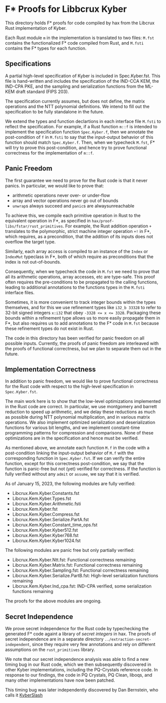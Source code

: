 # F* Proofs for Libbcrux Kyber

This directory holds F\* proofs for code compiled by hax from the
Libcrux Rust implementation of Kyber.

Each Rust module `m` in the implementation is translated to two files:
`M.fst` contains the functionalized F\* code compiled from Rust, and
`M.fsti` contains the F\* types for each function.

## Specifications

A partial high-level specification of Kyber is included in
Spec.Kyber.fst.  This file is hand-written and includes the
specification of the IND-CCA KEM, the IND-CPA PKE, and the sampling
and serialization functions from the ML-KEM draft standard (FIPS 203).

The specification currently assumes, but does not define, the matrix
operations and the NTT polynomial definitions. We intend to fill out
the specification to be fully standalone in the future.

We extend the types and function declartions in each interface file
`M.fsti` to reflect the specification. For example, if a Rust function
`m::f` is intended to implement the specification function
`Spec.Kyber.f`, then we annotate the post-condition of `f` in `M.fsti`
to say that the input-output behavior of this function should match
`Spec.Kyber.f`. Then, when we typecheck `M.fst`, F\* will try to prove
this post-condition, and hence try to prove functional correctness for
the implementation of `m::f`.

## Panic Freedom

The first guarantee we need to prove for the Rust code is that it never panics.
In particular, we would like to prove that:
- arithmetic operations never over- or under-flow
- array and vector operations never go out of bounds
- `unwrap`s always succeed and `panic`s are alwaysunreachable

To achieve this, we compile each primitive operation in Rust to the
equivalent operation in F\*, as specified in
`hax/proof-libs/fstar/rust_primitives`.  For example, the Rust
addition operation `+` translates to the polymorphic, strict machine
integer operation `+!` in F\*, which requires, as a precondition, that
the addition of its inputs does not overflow the target type.

Similarly, each array access is compiled to an instance of the `Index`
or `IndexMut` typeclass in F\*, both of which require as preconditions
that the index is not out-of-bounds.

Consequently, when we typecheck the code in `M.fst` we need to prove
that all its arithmetic operations, array accesses, etc are
type-safe. This proof often requires the pre-conditions to be
propagated to the calling functions, leading to additional annotations
to the functions types in the `M.fsti` interface files.

Sometimes, it is more convenient to track integer bounds within the
types themselves, and for this we use refinement types like `i32_b
33328` to refer to 32-bit signed integers `x:i32` that obey `-3328 <=
x <= 3328`. Packaging these bounds within a refinement type allows us
to more easily propagate them in F\*, but also requires us to add
annotations to the F\* code in `M.fst` because these refinement types
do not exist in Rust.

The code in this directory has been verified for panic freedom
on all possible inputs. Currently, the proofs of panic freedom are
interleaved with the proofs of functional correctness, but we plan
to separate them out in the future.


## Implementation Correctness

In addition to panic freedom, we would like to prove functional
correctness for the Rust code with respect to the high-level
specification in `Spec.Kyber.fst`.

The main work here is to show that the low-level optimizations
implemented in the Rust code are correct. In particular, we use
montgomery and barrett reduction to speed up arithmetic, and we delay
these reductions as much as possible during NTT polynomial
multiplication, and in various matrix operations. We also implement
optimized serialization and deserialization functions for various bit
lengths, and we implement constant-time programming patterns for
compression and comparisons. None of these optimizations are in the
specification and hence must be verified.

As mentioned above, we annotate each function `M.f` in the code with
a post-condition linking the input-output behavior of `M.f` with
the corresponding function in `Spec.Kyber.fst`. If we can verify
the entire function, except for this correctness post-condition,
we say that the function is panic-free but not (yet) verified for correctness.
If the function is fully verified without any `admit` or `assume`, we
say that it is verified.

As of January 15, 2023, the following modules are fully verified:
- Libcrux.Kem.Kyber.Constants.fst 
- Libcrux.Kem.Kyber.Types.fst 
- Libcrux.Kem.Kyber.Arithmetic.fsti
- Libcrux.Kem.Kyber.fst 
- Libcrux.Kem.Kyber.Compress.fst
- Libcrux.Kem.Kyber.Serialize.PartA.fst
- Libcrux.Kem.Kyber.Constant_time_ops.fst
- Libcrux.Kem.Kyber.Kyber512.fst
- Libcrux.Kem.Kyber.Kyber768.fst
- Libcrux.Kem.Kyber.Kyber1024.fst


The following modules are panic free but only partially verified:
- Libcrux.Kem.Kyber.Ntt.fst: Functional correctness remaining
- Libcrux.Kem.Kyber.Matrix.fst: Functional correctness remaining
- Libcrux.Kem.Kyber.Sampling.fst: Functional correctness remaining
- Libcrux.Kem.Kyber.Serialize.PartB.fst: High-level serialization functions remaining
- Libcrux.Kem.Kyber.Ind_cpa.fst: IND-CPA verified, some serialization functions remaining

The proofs for the above modules are ongoing.

## Secret Independence

We prove secret independence for the Rust code by typechecking the generated F\* code
againt a library of _secret integers_ in hax. The proofs of secret independence are in
a separate directory `../extraction-secret-independent`, since they require very few
annotations and rely on different assumptions on the `rust_primitives` library.

We note that our secret independence analysis was able to find a new timing bug
in our Rust code, which we then subsequently discovered in other Kyber implementations,
including the PQ-Crystals reference code. In response to our findings, the code in PQ Crystals,
PQ Clean, liboqs, and many other implementations have now been patched.

This timing bug was later independently discovered by Dan Bernstein, who calls it [KyberSlash](https://kyberslash.cr.yp.to/)


